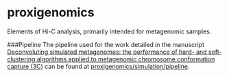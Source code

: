 proxigenomics
=============

Elements of Hi-C analysis, primarily intended for metagenomic samples.

###Pipeline
The pipeline used for the work detailed in the manuscript [Deconvoluting simulated metagenomes: the performance of hard- and soft- clustering algorithms applied to metagenomic chromosome conformation capture (3C)](https://doi.org/10.7287/peerj.preprints.1974v2) can be found at [proxigenomics/simulation/pipeline](proxigenomics/simulation/pipeline).

